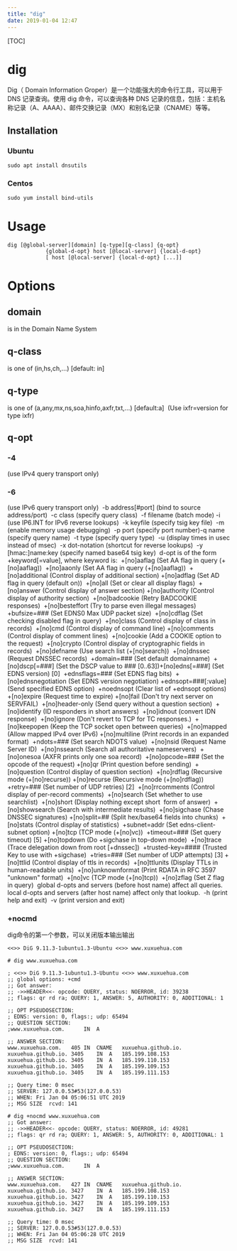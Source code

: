 ```yaml
---
title: "dig"
date: 2019-01-04 12:47
---
```



[TOC]



# dig

Dig（ Domain Information Groper）是一个功能强大的命令行工具，可以用于DNS 记录查询。使用 dig 命令，可以查询各种 DNS 记录的信息，包括：主机名称记录（A、AAAA）、邮件交换记录（MX）和别名记录（CNAME）等等。

## Installation

### Ubuntu

```
sudo apt install dnsutils
```



### Centos

```
sudo yum install bind-utils
```





# Usage

```
dig [@global-server][domain] [q-type][q-class] {q-opt}
            {global-d-opt} host [@local-server] {local-d-opt}
            [ host [@local-server] {local-d-opt} [...]]
```



# Options

## domain	  

is in the Domain Name System



## q-class 

is one of (in,hs,ch,...) [default: in]



## q-type 

is one of (a,any,mx,ns,soa,hinfo,axfr,txt,...) [default:a]
​                 (Use ixfr=version for type ixfr)
​       

## q-opt 

### -4                  

(use IPv4 query transport only)

### -6                  

(use IPv6 query transport only)
​                 -b address[#port]   (bind to source address/port)
​                 -c class            (specify query class)
​                 -f filename         (batch mode)
​                 -i                  (use IP6.INT for IPv6 reverse lookups)
​                 -k keyfile          (specify tsig key file)
​                 -m                  (enable memory usage debugging)
​                 -p port             (specify port number)
​                 -q name             (specify query name)
​                 -t type             (specify query type)
​                 -u                  (display times in usec instead of msec)
​                 -x dot-notation     (shortcut for reverse lookups)
​                 -y [hmac:]name:key  (specify named base64 tsig key)
​        d-opt    is of the form +keyword[=value], where keyword is:
​                 +[no]aaflag         (Set AA flag in query (+[no]aaflag))
​                 +[no]aaonly         (Set AA flag in query (+[no]aaflag))
​                 +[no]additional     (Control display of additional section)
​                 +[no]adflag         (Set AD flag in query (default on))
​                 +[no]all            (Set or clear all display flags)
​                 +[no]answer         (Control display of answer section)
​                 +[no]authority      (Control display of authority section)
​                 +[no]badcookie      (Retry BADCOOKIE responses)
​                 +[no]besteffort     (Try to parse even illegal messages)
​                 +bufsize=###        (Set EDNS0 Max UDP packet size)
​                 +[no]cdflag         (Set checking disabled flag in query)
​                 +[no]class          (Control display of class in records)
​                 +[no]cmd            (Control display of command line)
​                 +[no]comments       (Control display of comment lines)
​                 +[no]cookie         (Add a COOKIE option to the request)
​                 +[no]crypto         (Control display of cryptographic fields in records)
​                 +[no]defname        (Use search list (+[no]search))
​                 +[no]dnssec         (Request DNSSEC records)
​                 +domain=###         (Set default domainname)
​                 +[no]dscp[=###]     (Set the DSCP value to ### [0..63])
​                 +[no]edns[=###]     (Set EDNS version) [0]
​                 +ednsflags=###      (Set EDNS flag bits)
​                 +[no]ednsnegotiation (Set EDNS version negotiation)
​                 +ednsopt=###[:value] (Send specified EDNS option)
​                 +noednsopt          (Clear list of +ednsopt options)
​                 +[no]expire         (Request time to expire)
​                 +[no]fail           (Don't try next server on SERVFAIL)
​                 +[no]header-only    (Send query without a question section)
​                 +[no]identify       (ID responders in short answers)
​                 +[no]idnout         (convert IDN response)
​                 +[no]ignore         (Don't revert to TCP for TC responses.)
​                 +[no]keepopen       (Keep the TCP socket open between queries)
​                 +[no]mapped         (Allow mapped IPv4 over IPv6)
​                 +[no]multiline      (Print records in an expanded format)
​                 +ndots=###          (Set search NDOTS value)
​                 +[no]nsid           (Request Name Server ID)
​                 +[no]nssearch       (Search all authoritative nameservers)
​                 +[no]onesoa         (AXFR prints only one soa record)
​                 +[no]opcode=###     (Set the opcode of the request)
​                 +[no]qr             (Print question before sending)
​                 +[no]question       (Control display of question section)
​                 +[no]rdflag         (Recursive mode (+[no]recurse))
​                 +[no]recurse        (Recursive mode (+[no]rdflag))
​                 +retry=###          (Set number of UDP retries) [2]
​                 +[no]rrcomments     (Control display of per-record comments)
​                 +[no]search         (Set whether to use searchlist)
​                 +[no]short          (Display nothing except short
​                                      form of answer)
​                 +[no]showsearch     (Search with intermediate results)
​                 +[no]sigchase       (Chase DNSSEC signatures)
​                 +[no]split=##       (Split hex/base64 fields into chunks)
​                 +[no]stats          (Control display of statistics)
​                 +subnet=addr        (Set edns-client-subnet option)
​                 +[no]tcp            (TCP mode (+[no]vc))
​                 +timeout=###        (Set query timeout) [5]
​                 +[no]topdown        (Do +sigchase in top-down mode)
​                 +[no]trace          (Trace delegation down from root [+dnssec])
​                 +trusted-key=####   (Trusted Key to use with +sigchase)
​                 +tries=###          (Set number of UDP attempts) [3]
​                 +[no]ttlid          (Control display of ttls in records)
​                 +[no]ttlunits       (Display TTLs in human-readable units)
​                 +[no]unknownformat  (Print RDATA in RFC 3597 "unknown" format)
​                 +[no]vc             (TCP mode (+[no]tcp))
​                 +[no]zflag          (Set Z flag in query)
​        global d-opts and servers (before host name) affect all queries.
​        local d-opts and servers (after host name) affect only that lookup.
​        -h                           (print help and exit)
​        -v                           (print version and exit)









### +nocmd

dig命令的第一个参数，可以关闭版本输出输出

```
<<>> DiG 9.11.3-1ubuntu1.3-Ubuntu <<>> www.xuxuehua.com
```



```
# dig www.xuxuehua.com

; <<>> DiG 9.11.3-1ubuntu1.3-Ubuntu <<>> www.xuxuehua.com
;; global options: +cmd
;; Got answer:
;; ->>HEADER<<- opcode: QUERY, status: NOERROR, id: 39238
;; flags: qr rd ra; QUERY: 1, ANSWER: 5, AUTHORITY: 0, ADDITIONAL: 1

;; OPT PSEUDOSECTION:
; EDNS: version: 0, flags:; udp: 65494
;; QUESTION SECTION:
;www.xuxuehua.com.		IN	A

;; ANSWER SECTION:
www.xuxuehua.com.	405	IN	CNAME	xuxuehua.github.io.
xuxuehua.github.io.	3405	IN	A	185.199.108.153
xuxuehua.github.io.	3405	IN	A	185.199.110.153
xuxuehua.github.io.	3405	IN	A	185.199.109.153
xuxuehua.github.io.	3405	IN	A	185.199.111.153

;; Query time: 0 msec
;; SERVER: 127.0.0.53#53(127.0.0.53)
;; WHEN: Fri Jan 04 05:06:51 UTC 2019
;; MSG SIZE  rcvd: 141
```



```
# dig +nocmd www.xuxuehua.com
;; Got answer:
;; ->>HEADER<<- opcode: QUERY, status: NOERROR, id: 49281
;; flags: qr rd ra; QUERY: 1, ANSWER: 5, AUTHORITY: 0, ADDITIONAL: 1

;; OPT PSEUDOSECTION:
; EDNS: version: 0, flags:; udp: 65494
;; QUESTION SECTION:
;www.xuxuehua.com.		IN	A

;; ANSWER SECTION:
www.xuxuehua.com.	427	IN	CNAME	xuxuehua.github.io.
xuxuehua.github.io.	3427	IN	A	185.199.108.153
xuxuehua.github.io.	3427	IN	A	185.199.110.153
xuxuehua.github.io.	3427	IN	A	185.199.109.153
xuxuehua.github.io.	3427	IN	A	185.199.111.153

;; Query time: 0 msec
;; SERVER: 127.0.0.53#53(127.0.0.53)
;; WHEN: Fri Jan 04 05:06:28 UTC 2019
;; MSG SIZE  rcvd: 141
```



























